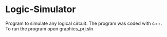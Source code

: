 # Logic-Simulator
Program to simulate any logical circuit. The program was coded with c++.
To run the program open graphics_prj.sln
